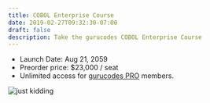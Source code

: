 ```yaml
---
title: COBOL Enterprise Course
date: 2019-02-27T09:32:30-07:00
draft: false
description: Take the gurucodes COBOL Enterprise Course
---
```


- Launch Date: Aug 21, 2059
- Preorder price: $23,000 / seat 
- Unlimited access for [gurucodes PRO](/pro) members. 

![just kidding](https://media2.giphy.com/media/26BRLGB7eWATEI1Ik/giphy.gif?cid=ecf05e47849e176ea461ac559d17cfde23c2b2adb36fcf16&rid=giphy.gif)
